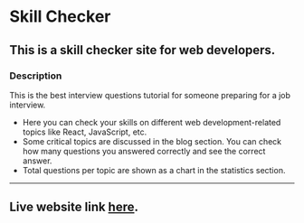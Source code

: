# Skill Checker

## This is a skill checker site for web developers.

### Description

This is the best interview questions tutorial for someone preparing for a job interview.

- Here you can check your skills on different web development-related topics like React, JavaScript, etc.
- Some critical topics are discussed in the blog section. You can check how many questions you answered correctly and see the correct answer.
- Total questions per topic are shown as a chart in the statistics section.

---

## Live website link [here](https://skill-checker-react-project.netlify.app/).

